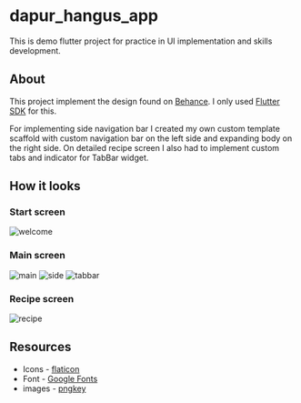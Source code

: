 # dapur_hangus_app

This is demo flutter project for practice in UI implementation and skills development.

## About

This project implement the design found on [Behance](https://www.behance.net/gallery/100776963/Dapur-Hangus-UI-App).
I only used [Flutter SDK](https://flutter.dev/) for this.

For implementing side navigation bar I created my own custom template scaffold with custom navigation bar on the left side and expanding body on the right side.
On detailed recipe screen I also had to implement custom tabs and indicator for TabBar widget.

## How it looks

### Start screen
![welcome](welcome.png)

### Main screen

![main](main.png)
![side](side_navigation.gif)
![tabbar](tabbar_navigation.gif)

### Recipe screen

![recipe](recipe.png)

## Resources 

- Icons - [flaticon](https://www.flaticon.com/)
- Font - [Google Fonts](https://fonts.google.com/)
- images - [pngkey](https://www.pngkey.com/)
